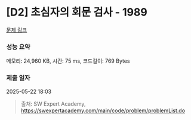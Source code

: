 # [D2] 초심자의 회문 검사 - 1989 

[문제 링크](https://swexpertacademy.com/main/code/problem/problemDetail.do?contestProbId=AV5PyTLqAf4DFAUq) 

### 성능 요약

메모리: 24,960 KB, 시간: 75 ms, 코드길이: 769 Bytes

### 제출 일자

2025-05-22 18:03



> 출처: SW Expert Academy, https://swexpertacademy.com/main/code/problem/problemList.do